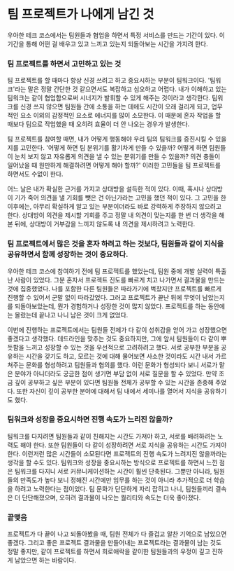 # 팀 프로젝트가 나에게 남긴 것

우아한 테크 코스에서는 팀원들과 협업을 하면서 특정 서비스를 만드는 기간이 있다. 이 기간을 통해 어떤 걸 배우고 있고 느끼고 있는지 되돌아보는 시간을 가지려 한다.

### 팀 프로젝트를 하면서 고민하고 있는 것

팀 프로젝트를 할 때마다 항상 신경 쓰려고 하고 중요시하는 부분이 팀워크이다. '팀워크'라는 말은 정말 간단한 것 같으면서도 복잡하고 심오하고 어렵다. 내가 이해하고 있는 팀워크는 같이 협업함으로써 시너지가 발휘할 수 있게 해주는 것이라고 생각한다. 팀워크를 신경 쓰지 않으면 팀원들 간에 소통을 하는 데에도 시간이 오래 걸리게 되고, 업무적인 요소 이외의 감정적인 요소로 에너지를 많이 소모한다. 이 때문에 혼자 작업을 할 때보다 팀으로 작업했을 때 오히려 효율이 더 안 나오는 경우가 발생한다.

팀 프로젝트를 참여할 때면, 내가 어떻게 행동해야 우리 팀의 팀워크를 증진시킬 수 있을지를 고민한다. '어떻게 하면 팀 분위기를 활기차게 만들 수 있을까? 어떻게 하면 팀원들이 눈치 보지 않고 자유롭게 의견을 낼 수 있는 분위기를 만들 수 있을까? 의견 충돌이 일어났을 때 원만하게 해결하려면 어떻게 해야 할까?' 이러한 고민들을 팀 프로젝트를 하면서도 수없이 한다.

어느 날은 내가 확실한 근거를 가지고 상대방을 설득한 적이 있다. 이때, 혹시나 상대방이 기가 죽어 의견을 낼 기회를 뺏은 건 아닌가라는 고민을 했던 적이 있다. 그 고민을 한 이후에는, 아무리 확실하게 알고 있는 부분이더라도 바로 강력하게 주장하지 않으려고 한다. 상대방이 의견을 제시할 기회를 주고 정말 내 의견이 맞는지를 한 번 더 생각을 해본 뒤에, 상대방이 거부감을 느끼지 않도록 내 의견을 제시하려고 노력한다.


### 팀 프로젝트에서 많은 것을 혼자 하려고 하는 것보다, 팀원들과 같이 지식을 공유하면서 함께 성장하는 것이 중요하다.

우아한 테크 코스에 참여하기 전에 팀 프로젝트를 했었는데, 팀원 중에 개발 실력이 특출난 사람이 있었다. 그분 혼자서 프로젝트 진도를 빠르게 치고 나가면서 결과물을 만드는 것에 집중했었다. 나를 포함한 다른 팀원들은 따라가기에 벅찼지만 프로젝트를 빠르게 진행할 수 있어서 군말 없이 따라갔었다. 그러고 프로젝트가 끝난 뒤에 무엇이 남았는지를 되돌아보았는데, 뭔가 경험하거나 성장한 것이 많지 않았다. 프로젝트를 하는 동안에는 몰랐는데 끝나고 나니 남은 것이 크게 없었다.

이번에 진행하는 프로젝트에서는 팀원들 전체가 다 같이 성취감을 얻어 가고 성장했으면 좋겠다고 생각했다. 데드라인을 맞추는 것도 중요하지만, 그에 앞서 팀원들이 다 같이 뿌듯함을 느끼고 성장할 수 있는 것을 우선적으로 고려하려고 했다. 서로 공부한 부분을 공유하는 시간을 갖기도 하고, 모르는 것에 대해 물어보면 사소한 것이라도 시간 내서 가르쳐주는 문화를 형성하려고 팀원들과 협의를 했다. 이런 문화가 형성되다 보니 서로가 맡은 분야가 아니더라도 궁금한 점이 생기면 부담 없이 서로 질문을 할 수 있었다. 만약 조금 깊이 공부하고 싶은 부분이 있다면 팀원들 전체가 공부할 수 있는 시간을 존중해 주었다. 또한 자신이 깊이 공부한 분야에 대해서 팀 내에서 세미나를 열어서 지식을 공유하기도 했다.

### 팀워크와 성장을 중요시하면 진행 속도가 느리진 않을까?
팀워크를 다지려면 팀원들과 같이 친해지는 시간도 가져야 하고, 서로를 배려하려는 노력도 해야 한다. 또한 팀원들이 다 같이 성장하려면 서로 지식을 공유하는 시간도 가져야 한다. 이런저런 많은 시간들이 소모된다면 프로젝트의 진행 속도가 느려지진 않을까라는 생각을 할 수도 있다. 팀워크와 성장을 중요시하는 방식으로 프로젝트를 하면서 느낀 점은 팀워크를 다지니 서로 커뮤니케이션하는 시간이 훨씬 단축된다. 그뿐만 아니라, 팀원들의 만족도가 높다 보니 정해진 시간에만 임무를 하는 것이 아니라 추가적으로 더 학습을 하려고 노력한다는 점이었다. 팀 문화가 단단하게 자리 잡히고 나니, 팀원들끼리 결속은 더 단단해졌으며, 오히려 결과물이 나오는 퀄리티와 속도는 더욱 좋아졌다.

### 끝맺음
프로젝트가 다 끝이 나고 되돌아봤을 때, 팀원 전체가 다 즐겁고 알찬  기억으로 남았으면 좋겠다. 그리고 좋은 프로젝트 결과물을 만들어내는 프로젝트라는 결과물이 남는 것도 정말 좋지만, 같이 프로젝트를 하면서 희로애락을 같이한 팀원들과의 우정이 깊고 진하게 남았으면 하는 바람이다.